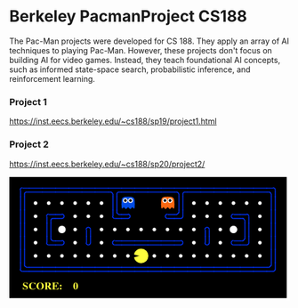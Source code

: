# Berkeley PacmanProject CS188
The Pac-Man projects were developed for CS 188. They apply an array of AI techniques to playing Pac-Man. However, these projects don't focus on building AI for video games. Instead, they teach foundational AI concepts, such as informed state-space search, probabilistic inference, and reinforcement learning. 


### Project 1
https://inst.eecs.berkeley.edu/~cs188/sp19/project1.html


### Project 2
https://inst.eecs.berkeley.edu/~cs188/sp20/project2/



![Screenshot](pacmanGIF.gif)
